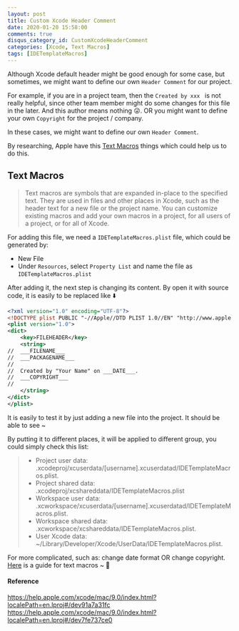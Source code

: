 ```yaml
---
layout: post
title: Custom Xcode Header Comment
date: 2020-01-20 15:58:00
comments: true
disqus_category_id: CustomXcodeHeaderComment
categories: [Xcode, Text Macros]
tags: [IDETemplateMacros]
---
```


Although Xcode default header might be good enough for some case, but sometimes, we might want to define our own `Header Comment` for our project.

For example, if you are in a project team, then the `Created by xxx ` is not really helpful, since other team member might do some changes for this file in the later. And this author means nothing 😜. OR you might want to define your own `Copyright` for the project / company.

In these cases, we might want to define our own `Header Comment`.

By researching, Apple have this [Text Macros](https://help.apple.com/xcode/mac/9.0/index.html?localePath=en.lproj#/dev91a7a31fc) things which could help us to do this.

## Text Macros

> Text macros are symbols that are expanded in-place to the specified text. They are used in files and other places in Xcode, such as the header text for a new file or the project name. You can customize existing macros and add your own macros in a project, for all users of a project, or for all of Xcode.

For adding this file, we need a `IDETemplateMacros.plist` file, which could be generated by:

- New File
- Under `Resources`, select `Property List` and name the file as `IDETemplateMacros.plist`

After adding it, the next step is changing its content. By open it with source code, it is easily to be replaced like ⬇️

```xml
<?xml version="1.0" encoding="UTF-8"?>
<!DOCTYPE plist PUBLIC "-//Apple//DTD PLIST 1.0//EN" "http://www.apple.com/DTDs/PropertyList-1.0.dtd">
<plist version="1.0">
<dict>
	<key>FILEHEADER</key>
	<string>
//  ___FILENAME___
//  ___PACKAGENAME___
//
//  Created by "Your Name" on ___DATE___.
//  ___COPYRIGHT___
//
    </string>
</dict>
</plist>
```

It is easily to test it by just adding a new file into the project. It should be able to see ~

By putting it to different places, it will be applied to different group, you could simply check this list:

> - Project user data: <ProjectName>.xcodeproj/xcuserdata/[username].xcuserdatad/IDETemplateMacros.plist.
> - Project shared data: <ProjectName>.xcodeproj/xcshareddata/IDETemplateMacros.plist
> - Workspace user data: <WorkspaceName>.xcworkspace/xcuserdata/[username].xcuserdatad/IDETemplateMacros.plist.
> - Workspace shared data: <WorkspaceName>.xcworkspace/xcshareddata/IDETemplateMacros.plist.
> - User Xcode data: ~/Library/Developer/Xcode/UserData/IDETemplateMacros.plist.

For more complicated, such as: change date format OR change copyright. [Here](https://help.apple.com/xcode/mac/9.0/index.html?localePath=en.lproj#/dev7fe737ce0) is a guide for text macros ~ 🎉

#### Reference

https://help.apple.com/xcode/mac/9.0/index.html?localePath=en.lproj#/dev91a7a31fc
https://help.apple.com/xcode/mac/9.0/index.html?localePath=en.lproj#/dev7fe737ce0